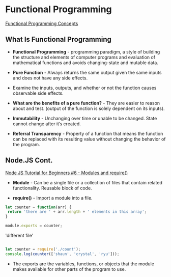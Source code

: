 # Functional Programming

[Functional Programming Concepts](https://medium.com/the-renaissance-developer/concepts-of-functional-programming-in-javascript-6bc84220d2aa)

## What Is Functional Programming

- **Functional Programming** - programming paradigm, a style of building the structure and elements of computer programs and evaluation of mathematical functions and avoids changing-state and mutable data.

- **Pure Function** - Always returns the same output given the same inputs and does not have any side effects.

- Examine the inputs, outputs, and whether or not the function causes observable side effects.

- **What are the benefits of a pure function?** - They are easier to reason about and test. (output of the function is solely dependent on its inputs).

- **Immutability** - Unchanging over time or unable to be changed. State cannot change after it’s created.

- **Referral Transparency** - Property of a function that means the function can be replaced with its resulting value without changing the behavior of the program.

## Node.JS Cont.

[Node JS Tutorial for Beginners #6 - Modules and require()](https://www.youtube.com/watch?v=xHLd36QoS4k)

- **Module** -  Can be a single file or a collection of files that contain related functionality. Reusable block of code.

- **require()** - Import a module into a file.

 ``` javascript 
 let counter = function(arr) {
  return 'there are ' + arr.length + ' elements in this array';
}

module.exports = counter;

```

'different file'

``` javascript

let counter = require('./count');
console.log(counter(['shaun', 'crystal', 'ryu']));

```

- The exports are the variables, functions, or objects that the module makes available for other parts of the program to use.
